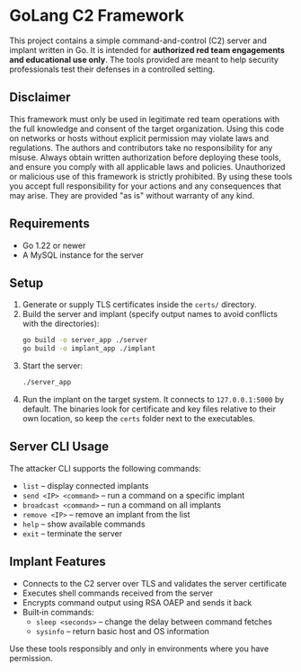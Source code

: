 # GoLang C2 Framework

This project contains a simple command-and-control (C2) server and implant written in Go. It is intended for **authorized red team engagements and educational use only**. The tools provided are meant to help security professionals test their defenses in a controlled setting.

## Disclaimer
This framework must only be used in legitimate red team operations with the full knowledge and consent of the target organization. Using this code on networks or hosts without explicit permission may violate laws and regulations. The authors and contributors take no responsibility for any misuse. Always obtain written authorization before deploying these tools, and ensure you comply with all applicable laws and policies.
Unauthorized or malicious use of this framework is strictly prohibited. By using these tools you accept full responsibility for your actions and any consequences that may arise. They are provided "as is" without warranty of any kind.

## Requirements
- Go 1.22 or newer
- A MySQL instance for the server

## Setup
1. Generate or supply TLS certificates inside the `certs/` directory.
2. Build the server and implant (specify output names to avoid conflicts with the directories):
   ```bash
   go build -o server_app ./server
   go build -o implant_app ./implant
   ```
3. Start the server:
   ```bash
   ./server_app
   ```
4. Run the implant on the target system. It connects to `127.0.0.1:5000` by default. The binaries look for certificate and key files relative to their own location, so keep the `certs` folder next to the executables.

## Server CLI Usage
The attacker CLI supports the following commands:
- `list` &ndash; display connected implants
- `send <IP> <command>` &ndash; run a command on a specific implant
- `broadcast <command>` &ndash; run a command on all implants
- `remove <IP>` &ndash; remove an implant from the list
- `help` &ndash; show available commands
- `exit` &ndash; terminate the server

## Implant Features
- Connects to the C2 server over TLS and validates the server certificate
- Executes shell commands received from the server
- Encrypts command output using RSA OAEP and sends it back
- Built‑in commands:
  - `sleep <seconds>` &ndash; change the delay between command fetches
  - `sysinfo` &ndash; return basic host and OS information

Use these tools responsibly and only in environments where you have permission.
